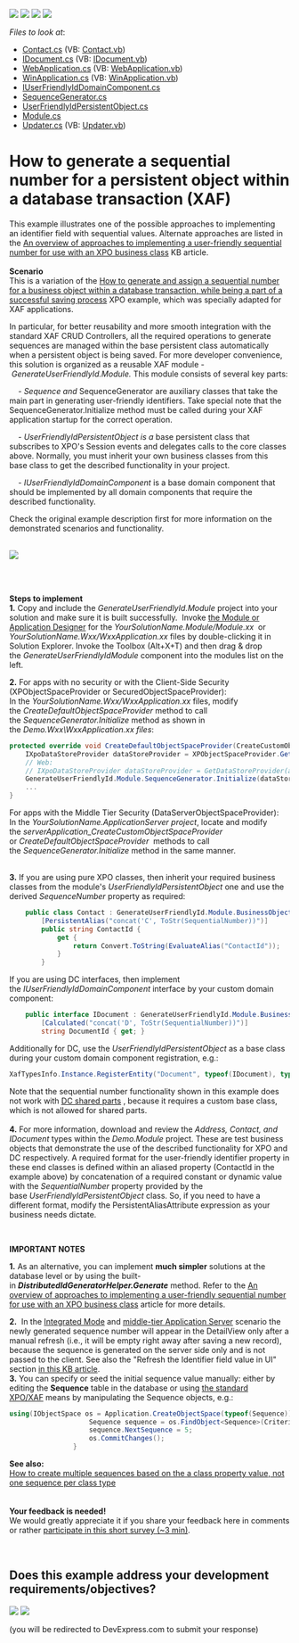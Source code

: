 <!-- default badges list -->
![](https://img.shields.io/endpoint?url=https://codecentral.devexpress.com/api/v1/VersionRange/128590685/15.1.3%2B)
[![](https://img.shields.io/badge/Open_in_DevExpress_Support_Center-FF7200?style=flat-square&logo=DevExpress&logoColor=white)](https://supportcenter.devexpress.com/ticket/details/E2829)
[![](https://img.shields.io/badge/📖_How_to_use_DevExpress_Examples-e9f6fc?style=flat-square)](https://docs.devexpress.com/GeneralInformation/403183)
[![](https://img.shields.io/badge/💬_Leave_Feedback-feecdd?style=flat-square)](#does-this-example-address-your-development-requirementsobjectives)
<!-- default badges end -->
<!-- default file list -->
*Files to look at*:

* [Contact.cs](./CS/Demo.Module/BusinessObjects/Contact.cs) (VB: [Contact.vb](./VB/Demo.Module/BusinessObjects/Contact.vb))
* [IDocument.cs](./CS/Demo.Module/BusinessObjects/IDocument.cs) (VB: [IDocument.vb](./VB/Demo.Module/BusinessObjects/IDocument.vb))
* [WebApplication.cs](./CS/Demo.Web/WebApplication.cs) (VB: [WebApplication.vb](./VB/Demo.Web/WebApplication.vb))
* [WinApplication.cs](./CS/Demo.Win/WinApplication.cs) (VB: [WinApplication.vb](./VB/Demo.Win/WinApplication.vb))
* [IUserFriendlyIdDomainComponent.cs](./CS/GenerateUserFriendlyId.Module/BusinessObjects/IUserFriendlyIdDomainComponent.cs)
* [SequenceGenerator.cs](./CS/GenerateUserFriendlyId.Module/BusinessObjects/SequenceGenerator.cs)
* [UserFriendlyIdPersistentObject.cs](./CS/GenerateUserFriendlyId.Module/BusinessObjects/UserFriendlyIdPersistentObject.cs)
* [Module.cs](./CS/GenerateUserFriendlyId.Module/Module.cs)
* [Updater.cs](./CS/GenerateUserFriendlyId.Module/Updater.cs) (VB: [Updater.vb](./VB/GenerateUserFriendlyId.Module/Updater.vb))
<!-- default file list end -->
# How to generate a sequential number for a persistent object within a database transaction (XAF)


<p>This example illustrates one of the possible approaches to implementing an identifier field with sequential values. Alternate approaches are listed in the <a href="https://www.devexpress.com/Support/Center/p/T567184">An overview of approaches to implementing a user-friendly sequential number for use with an XPO business class</a> KB article.<br><strong><br>Scenario</strong><br>This is a variation of the <a href="https://www.devexpress.com/Support/Center/p/E2620">How to generate and assign a sequential number for a business object within a database transaction, while being a part of a successful saving process</a> XPO example, which was specially adapted for XAF applications.</p>
<p>In particular, for better reusability and more smooth integration with the standard XAF CRUD Controllers, all the required operations to generate sequences are managed within the base persistent class automatically when a persistent object is being saved. For more developer convenience, this solution is organized as a reusable XAF module - <em>GenerateUserFriendlyId.Module.</em> This module consists of several key parts:</p>
<p><em>    - Sequence and</em> SequenceGenerator are auxiliary classes that take the main part in generating user-friendly identifiers. Take special note that the SequenceGenerator.Initialize method must be called during your XAF application startup for the correct operation.</p>
<p><em>    - UserFriendlyIdPersistentObject is a </em>base persistent class that subscribes to XPO's Session events and delegates calls to the core classes above. Normally, you must inherit your own business classes from this base class to get the described functionality in your project.</p>
<p><em>    - IUserFriendlyIdDomainComponent</em> is a base domain component that should be implemented by all domain components that require the described functionality.</p>
<p>Check the original example description first for more information on the demonstrated scenarios and functionality.</p>
<p><br><img src="https://raw.githubusercontent.com/DevExpress-Examples/how-to-generate-a-sequential-number-for-a-persistent-object-within-a-database-transaction-xaf-e2829/15.1.3+/media/9ecee31b-58bf-11e6-80bf-00155d62480c.png"></p>
<p><strong><br></strong><strong><br></strong></p>
<p><strong>Steps to implement</strong><br><strong>1.</strong> Copy and include the <em>GenerateUserFriendlyId.Module </em>project into your solution and make sure it is built successfully.  Invoke <a href="http://documentation.devexpress.com/#Xaf/CustomDocument2828">the Module or Application Designer</a> for the <em>YourSolutionName.Module/Module.xx </em> or <em>YourSolutionName.Wxx/WxxApplication.xx</em> files by double-clicking it in Solution Explorer. Invoke the Toolbox (Alt+X+T) and then drag & drop the <em>GenerateUserFriendlyIdModule</em> component into the modules list on the left.</p>
<p><strong>2.</strong> For apps with no security or with the Client-Side Security (XPObjectSpaceProvider or SecuredObjectSpaceProvider):<br>In the <em>YourSolutionName.Wxx/WxxApplication.xx</em> files, modify the <em>CreateDefaultObjectSpaceProvider </em>method to call the <em>SequenceGenerator.Initialize</em> method as shown in the <em>Demo.Wxx\WxxApplication.xx files</em>:</p>


```cs
protected override void CreateDefaultObjectSpaceProvider(CreateCustomObjectSpaceProviderEventArgs args) {
    IXpoDataStoreProvider dataStoreProvider = XPObjectSpaceProvider.GetDataStoreProvider(args.ConnectionString, args.Connection, true);
    // Web:
    // IXpoDataStoreProvider dataStoreProvider = GetDataStoreProvider(args.ConnectionString, args.Connection);
    GenerateUserFriendlyId.Module.SequenceGenerator.Initialize(dataStoreProvider);
    ...
}

```


<p>For apps with the Middle Tier Security (DataServerObjectSpaceProvider):<br>In the <em>YourSolutionName.ApplicationServer project</em>, locate and modify the <em>serverApplication_CreateCustomObjectSpaceProvider</em> or<em> CreateDefaultObjectSpaceProvider  </em>methods to call the <em>SequenceGenerator.Initialize</em> method in the same manner.</p>
<p><strong><br>3.</strong> If you are using pure XPO classes, then inherit your required business classes from the module's <em>UserFriendlyIdPersistentObject</em> one and use the derived <em>SequenceNumber</em> property as required:</p>


```cs
    public class Contact : GenerateUserFriendlyId.Module.BusinessObjects.UserFriendlyIdPersistentObject {
        [PersistentAlias("concat('C', ToStr(SequentialNumber))")]
        public string ContactId {
            get {
                return Convert.ToString(EvaluateAlias("ContactId"));
            }
        }

```


<p>If you are using DC interfaces, then implement the <em>IUserFriendlyIdDomainComponent</em> interface by your custom domain component:</p>


```cs
    public interface IDocument : GenerateUserFriendlyId.Module.BusinessObjects.IUserFriendlyIdDomainComponent {
        [Calculated("concat('D', ToStr(SequentialNumber))")]
        string DocumentId { get; }

```


<p>Additionally for DC, use the <em>UserFriendlyIdPersistentObject</em> as a base class during your custom domain component registration, e.g.:</p>


```cs
XafTypesInfo.Instance.RegisterEntity("Document", typeof(IDocument), typeof(GenerateUserFriendlyId.Module.BusinessObjects.UserFriendlyIdPersistentObject));

```


<p>Note that the sequential number functionality shown in this example does not work with <a href="http://documentation.devexpress.com/#Xaf/DevExpressExpressAppDCITypesInfo_RegisterSharedParttopic"><u>DC shared parts</u></a> , because it requires a custom base class, which is not allowed for shared parts.<br><br><strong>4.</strong> For more information, download and review the <em>Address, Contact, and IDocument</em> types within the <em>Demo.Module</em> project. These are test business objects that demonstrate the use of the described functionality for XPO and DC respectively. A required format for the user-friendly identifier property in these end classes is defined within an aliased property (ContactId in the example above) by concatenation of a required constant or dynamic value with the <em>SequentialNumber</em> property provided by the base <em>UserFriendlyIdPersistentObject</em> class. So, if you need to have a different format, modify the PersistentAliasAttribute expression as your business needs dictate.</p>
<p> </p>
<p><strong>IMPORTANT NOTES</strong></p>
<p><strong>1.</strong> As an alternative, you can implement <strong>much simpler</strong> solutions at the database level or by using the built-in <strong><em>DistributedIdGeneratorHelper.Generate</em></strong> method. Refer to the <a href="https://www.devexpress.com/Support/Center/p/T567184">An overview of approaches to implementing a user-friendly sequential number for use with an XPO business class</a> article for more details.</p>
<p><strong>2.</strong>  In the <a href="https://documentation.devexpress.com/#eXpressAppFramework/CustomDocument113436">Integrated Mode</a> and <a href="http://documentation.devexpress.com/#Xaf/CustomDocument3438"><u>middle-tier Application Server</u></a> scenario the newly generated sequence number will appear in the DetailView only after a manual refresh (i.e., it will be empty right away after saving a new record), because the sequence is generated on the server side only and is not passed to the client. See also the "Refresh the Identifier field value in UI" section <a href="https://www.devexpress.com/Support/Center/p/T567184">in this KB article</a>.<br><strong>3.</strong> You can specify or seed the initial sequence value manually: either by editing the <strong>Sequence</strong> table in the database or using <a href="https://documentation.devexpress.com/eXpressAppFramework/CustomDocument113711.aspx">the standard XPO/XAF</a> means by manipulating the Sequence objects, e.g.:</p>


```cs
using(IObjectSpace os = Application.CreateObjectSpace(typeof(Sequence))) {
                    Sequence sequence = os.FindObject<Sequence>(CriteriaOperator.Parse("TypeName=?", typeof(E2829).FullName));
                    sequence.NextSequence = 5;
                    os.CommitChanges();
                }
```


<p><strong>See also:</strong><br><a href="https://www.devexpress.com/Support/Center/p/Q372524">How to create multiple sequences based on the a class property value, not one sequence per class type</a><br><br><br><strong>Your feedback is needed!<br></strong>We would greatly appreciate it if you share your feedback here in comments or rather <a href="https://www.devexpress.com/go/XAF_SequentialNumbers_T567184_Survey.aspx">participate in this short survey (~3 min)</a>.</p>

<br/>


<!-- feedback -->
## Does this example address your development requirements/objectives?

[<img src="https://www.devexpress.com/support/examples/i/yes-button.svg"/>](https://www.devexpress.com/support/examples/survey.xml?utm_source=github&utm_campaign=XAF_generate-a-sequential-number-for-a-persistent-object-within-a-database-transaction&~~~was_helpful=yes) [<img src="https://www.devexpress.com/support/examples/i/no-button.svg"/>](https://www.devexpress.com/support/examples/survey.xml?utm_source=github&utm_campaign=XAF_generate-a-sequential-number-for-a-persistent-object-within-a-database-transaction&~~~was_helpful=no)

(you will be redirected to DevExpress.com to submit your response)
<!-- feedback end -->
